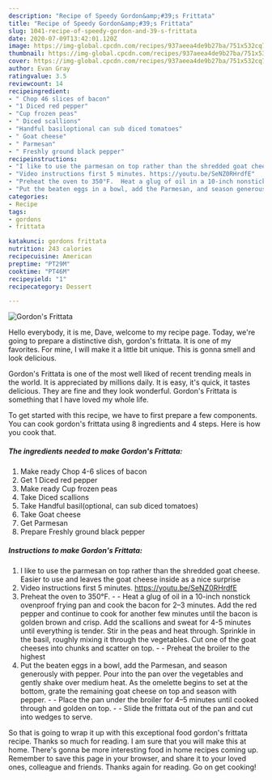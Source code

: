 ```yaml
---
description: "Recipe of Speedy Gordon&amp;#39;s Frittata"
title: "Recipe of Speedy Gordon&amp;#39;s Frittata"
slug: 1041-recipe-of-speedy-gordon-and-39-s-frittata
date: 2020-07-09T13:42:01.120Z
image: https://img-global.cpcdn.com/recipes/937aeea4de9b27ba/751x532cq70/gordons-frittata-recipe-main-photo.jpg
thumbnail: https://img-global.cpcdn.com/recipes/937aeea4de9b27ba/751x532cq70/gordons-frittata-recipe-main-photo.jpg
cover: https://img-global.cpcdn.com/recipes/937aeea4de9b27ba/751x532cq70/gordons-frittata-recipe-main-photo.jpg
author: Evan Gray
ratingvalue: 3.5
reviewcount: 14
recipeingredient:
- " Chop 46 slices of bacon"
- "1 Diced red pepper"
- "Cup frozen peas"
- " Diced scallions"
- "Handful basiloptional can sub diced tomatoes"
- " Goat cheese"
- " Parmesan"
- " Freshly ground black pepper"
recipeinstructions:
- "I like to use the parmesan on top rather than the shredded goat cheese. Easier to use and leaves the goat cheese inside as a nice surprise"
- "Video instructions first 5 minutes. https://youtu.be/SeNZ0RHrdfE"
- "Preheat the oven to 350°F.  Heat a glug of oil in a 10-inch nonstick ovenproof frying pan and cook the bacon for 2–3 minutes. Add the red pepper and continue to cook for another few minutes until the bacon is golden brown and crisp. Add the scallions and sweat for 4-5 minutes until everything is tender. Stir in the peas and heat through. Sprinkle in the basil, roughly mixing it through the vegetables. Cut one of the goat cheeses into chunks and scatter on top.  Preheat the broiler to the highest"
- "Put the beaten eggs in a bowl, add the Parmesan, and season generously with pepper. Pour into the pan over the vegetables and gently shake over medium heat. As the omelette begins to set at the bottom, grate the remaining goat cheese on top and season with pepper.  Place the pan under the broiler for 4–5 minutes until cooked through and golden on top.  Slide the frittata out of the pan and cut into wedges to serve."
categories:
- Recipe
tags:
- gordons
- frittata

katakunci: gordons frittata 
nutrition: 243 calories
recipecuisine: American
preptime: "PT29M"
cooktime: "PT46M"
recipeyield: "1"
recipecategory: Dessert

---
```



![Gordon&#39;s Frittata](https://img-global.cpcdn.com/recipes/937aeea4de9b27ba/751x532cq70/gordons-frittata-recipe-main-photo.jpg)

Hello everybody, it is me, Dave, welcome to my recipe page. Today, we're going to prepare a distinctive dish, gordon&#39;s frittata. It is one of my favorites. For mine, I will make it a little bit unique. This is gonna smell and look delicious.

Gordon&#39;s Frittata is one of the most well liked of recent trending meals in the world. It is appreciated by millions daily. It is easy, it's quick, it tastes delicious. They are fine and they look wonderful. Gordon&#39;s Frittata is something that I have loved my whole life.




To get started with this recipe, we have to first prepare a few components. You can cook gordon&#39;s frittata using 8 ingredients and 4 steps. Here is how you cook that.

<!--inarticleads1-->

##### The ingredients needed to make Gordon&#39;s Frittata:

1. Make ready  Chop 4-6 slices of bacon
1. Get 1 Diced red pepper
1. Make ready Cup frozen peas
1. Take  Diced scallions
1. Take Handful basil(optional, can sub diced tomatoes)
1. Take  Goat cheese
1. Get  Parmesan
1. Prepare  Freshly ground black pepper




<!--inarticleads2-->

##### Instructions to make Gordon&#39;s Frittata:

1. I like to use the parmesan on top rather than the shredded goat cheese. Easier to use and leaves the goat cheese inside as a nice surprise
1. Video instructions first 5 minutes. https://youtu.be/SeNZ0RHrdfE
1. Preheat the oven to 350°F. -  - Heat a glug of oil in a 10-inch nonstick ovenproof frying pan and cook the bacon for 2–3 minutes. Add the red pepper and continue to cook for another few minutes until the bacon is golden brown and crisp. Add the scallions and sweat for 4-5 minutes until everything is tender. Stir in the peas and heat through. Sprinkle in the basil, roughly mixing it through the vegetables. Cut one of the goat cheeses into chunks and scatter on top. -  - Preheat the broiler to the highest
1. Put the beaten eggs in a bowl, add the Parmesan, and season generously with pepper. Pour into the pan over the vegetables and gently shake over medium heat. As the omelette begins to set at the bottom, grate the remaining goat cheese on top and season with pepper. -  - Place the pan under the broiler for 4–5 minutes until cooked through and golden on top. -  - Slide the frittata out of the pan and cut into wedges to serve.




So that is going to wrap it up with this exceptional food gordon&#39;s frittata recipe. Thanks so much for reading. I am sure that you will make this at home. There's gonna be more interesting food in home recipes coming up. Remember to save this page in your browser, and share it to your loved ones, colleague and friends. Thanks again for reading. Go on get cooking!
